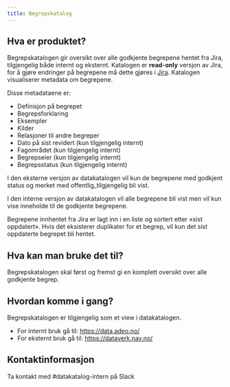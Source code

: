 ```yaml
---
title: Begrepskatalog
---
```


## Hva er produktet?
Begrepskatalogen gir oversikt over alle godkjente begrepene hentet fra Jira, tilgjengelig både internt og eksternt. Katalogen er **read-only** versjon av Jira, for å gjøre endringer på begrepene må dette gjøres i [Jira](https://jira.adeo.no/projects/BEGREP/issues/BEGREP-2220?filter=allissues). Katalogen visualiserer metadata om begrepene.

Disse metadataene er:

* Definisjon på begrepet
* Begrepsforklaring
* Eksempler
* Kilder
* Relasjoner til andre begreper
* Dato på sist revidert (kun tilgjengelig internt)
* Fagområdet (kun tilgjengelig internt)
* Begrepseier (kun tilgjengelig internt)
* Begrepsstatus (kun tilgjengelig internt)

I den eksterne versjon av datakatalogen vil kun de begrepene med godkjent status og merket med offentlig_tilgjengelig bli vist.

I den interne versjon av datakatalogen vil alle begrepene bli vist men vil kun vise inneholde til de godkjente begrepene.

Begrepene innhentet fra Jira er lagt inn i en liste og sortert etter «sist oppdatert». Hvis det eksisterer duplikater for et begrep, vil kun det sist oppdaterte begrepet bli hentet.

## Hva kan man bruke det til?
Begrepskatalogen skal først og fremst gi en komplett oversikt over alle godkjente begrep.

## Hvordan komme i gang?
Begrepskatalogen er tilgjengelig som et view i datakatalogen.

* For internt bruk gå til: https://data.adeo.no/
* For eksternt bruk gå til: https://dataverk.nav.no/

## Kontaktinformasjon

Ta kontakt med #datakatalog-intern på Slack


